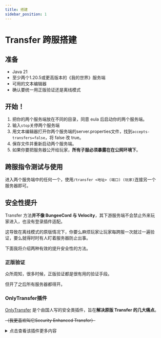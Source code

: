 ```yaml
---
title: 搭建
sidebar_position: 1
---
```

# Transfer 跨服搭建
## 准备
- Java 21
- 至少两个1.20.5或更高版本的《我的世界》服务端
- 可用的文本编辑器
- 确认要统一用正版验证还是离线模式

## 开始！

1. 把你的两个服务端放在不同的目录，同意 eula 后启动你的两个服务端。
2. 输入`stop`关停两个服务端
3. 用文本编辑器打开你两个服务端的server.properties文件，找到`accepts-transfers=false`，将 false 改 true。
4. 保存文件并重新启动两个服务端。
5. 如果你要把服务器公开给玩家，**所有子服必须暴露在在公网环境下**。

## 跨服指令测试与使用

进入两个服务端中的任何一个，使用`/transfer <地址> (端口) (玩家)`连接另一个服务器即可。

## 安全性提升

Transfer 方法**并不像 BungeeCord 与 Velocity**，其下游服务端不会禁止外来玩家进入，也没有登录插件适配。

这导致在离线模式的原版情况下，你要么麻烦玩家让玩家每跨服一次就过一遍验证，要么就得时时有人盯着服务器防止出事。

下面我将介绍两种有效的提升安全性的方法。

### 正版验证

众所周知，很多时候，正版验证都是很有用的验证手段。

但开了之后所有服务器都得开。

### OnlyTransfer插件

[OnlyTransfer](https://bilibili.com/opus/1062419036109799429) 是个由国人写的安全类插件，旨在**解决原版 Transfer 的几大痛点**。

~~（我更喜欢叫它Security Enhanced Transfer）~~

<details>
<summary>点击查看该插件更多内容</summary>
<p>
  
#### 插件版本要求及配置方法

需要 Spigot/Paper 1.21.4

可能是 Spigot/Paper 没有提供 Transfer 有关的 API，使得这个插件使用 NMS 实现导致目前只有1.21.4版本。

从[这里](https://enanetdisk.pages.dev/?file=%2Fdisk%2FMinecraftPlugins%2FOnlyTransfer.jar)下载插件，扔进所有子服的插件文件夹。

下面这是该插件的配置文件：

```text
# 是否允许通过服务器列表直接进入服务器
# 如果为true，则该服务器被允许直接通过客户端进入而非transfer（个人补充）
# 如果不是主城或者登录服，不建议打开该选项，否则安全性降低（个人补充）
allow-server-list: false

# 跨服传送的令牌，两台服务器必须配置相同的令牌
# 类似于 Velocity 的`forward.secret`（个人补充）
# 但貌似只有被传送的对象服务器才会检查这个（个人补充）
transfer-token: "114514191981"

# 允许的服务器IP和端口
# 不在该列表里的服务器不被允许跳转（个人补充）
# 如果是公共服务器，请确保所有子服均暴露在公网下（个人补充）
allowed-servers:
  - "127.0.0.1:25565"
```

#### 该插件与 Velocity 的 Transfer 支持兼容问题

经过测试，并不完全兼容：

单端在添加了 Velocity 为允许的服务器后，虽然 Velocity 没有密钥，但可以进入 Velocity 并来到 Velocity 下的子服。

但是，Velocity 下的子服安装了这个插件后，没法使用指令跳转到其他同样有这个插件的单端。而在两端均不使用这个插件的时候正常。

这意味着一些边缘应用场景下这个插件会失效，该问题已有人反馈给作者。
</p>
</details>
